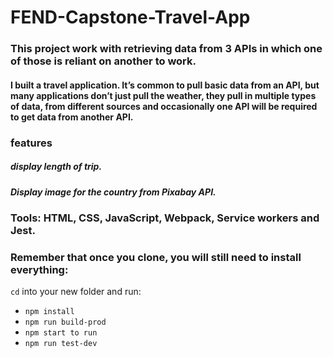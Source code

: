 
# FEND-Capstone-Travel-App


### This project work with retrieving data from 3 APIs in which one of those is reliant on another to work. 
#### I built a travel application. It’s common to pull basic data from an API, but many applications don’t just pull the weather, they pull in multiple types of data, from different sources and occasionally one API will be required to get data from another API.

### features
##### display length of trip.
##### Display image for the country from Pixabay API.


### Tools: HTML, CSS, JavaScript, Webpack, Service workers and Jest.

### Remember that once you clone, you will still need to install everything:
`cd` into your new folder and run:
- `npm install`
- `npm run build-prod `
- `npm start to run` 
- `npm run test-dev`



